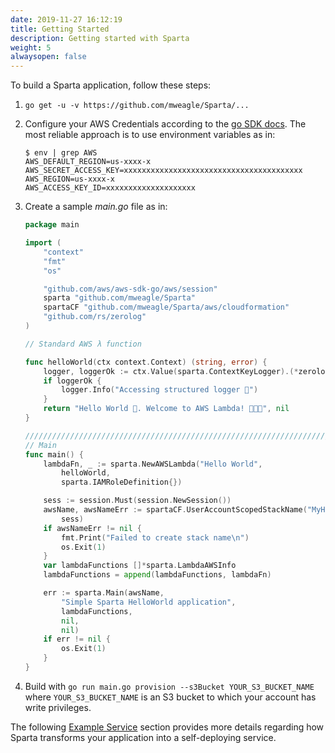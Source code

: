 ```yaml
---
date: 2019-11-27 16:12:19
title: Getting Started
description: Getting started with Sparta
weight: 5
alwaysopen: false
---
```


To build a Sparta application, follow these steps:

1. `go get -u -v https://github.com/mweagle/Sparta/...`
2. Configure your AWS Credentials according to the [go SDK docs](https://docs.aws.amazon.com/sdk-for-go/v1/developer-guide/configuring-sdk.html#specifying-credentials). The most reliable approach is to use environment variables as in:

   ```shell
   $ env | grep AWS
   AWS_DEFAULT_REGION=us-xxxx-x
   AWS_SECRET_ACCESS_KEY=xxxxxxxxxxxxxxxxxxxxxxxxxxxxxxxxxxxxxxxx
   AWS_REGION=us-xxxx-x
   AWS_ACCESS_KEY_ID=xxxxxxxxxxxxxxxxxxxx
   ```

3. Create a sample _main.go_ file as in:

   ```go
   package main

   import (
       "context"
       "fmt"
       "os"

       "github.com/aws/aws-sdk-go/aws/session"
       sparta "github.com/mweagle/Sparta"
       spartaCF "github.com/mweagle/Sparta/aws/cloudformation"
       "github.com/rs/zerolog"
   )

   // Standard AWS λ function

   func helloWorld(ctx context.Context) (string, error) {
       logger, loggerOk := ctx.Value(sparta.ContextKeyLogger).(*zerolog.Logger)
       if loggerOk {
           logger.Info("Accessing structured logger 🙌")
       }
       return "Hello World 👋. Welcome to AWS Lambda! 🙌🎉🍾", nil
   }

   ////////////////////////////////////////////////////////////////////////////////
   // Main
   func main() {
       lambdaFn, _ := sparta.NewAWSLambda("Hello World",
           helloWorld,
           sparta.IAMRoleDefinition{})

       sess := session.Must(session.NewSession())
       awsName, awsNameErr := spartaCF.UserAccountScopedStackName("MyHelloWorldStack",
           sess)
       if awsNameErr != nil {
           fmt.Print("Failed to create stack name\n")
           os.Exit(1)
       }
       var lambdaFunctions []*sparta.LambdaAWSInfo
       lambdaFunctions = append(lambdaFunctions, lambdaFn)

       err := sparta.Main(awsName,
           "Simple Sparta HelloWorld application",
           lambdaFunctions,
           nil,
           nil)
       if err != nil {
           os.Exit(1)
       }
   }
   ```

4. Build with `go run main.go provision --s3Bucket YOUR_S3_BUCKET_NAME` where `YOUR_S3_BUCKET_NAME` is an S3 bucket to which your account has write privileges.

The following [Example Service](/example_service) section provides more details regarding how Sparta transforms your application into a self-deploying service.
